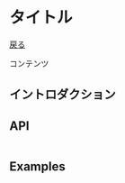 タイトル
===
[戻る](../../README.md)

コンテンツ

<!--ts-->
<!--te-->

## イントロダクション

## API
```nim
```

## Examples